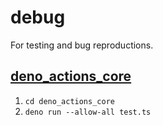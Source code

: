 # debug
For testing and bug reproductions.

## [deno_actions_core](deno_actions_core/test.ts)
1. `cd deno_actions_core`
2. `deno run --allow-all test.ts`

